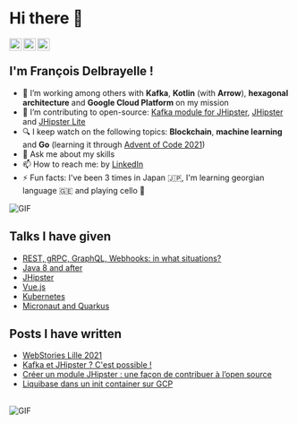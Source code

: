 # Hi there 👋

<a href="https://github.com/fdelbrayelle">
  <img align="left" alt="François Delbrayelle's Github" width="22px" src="https://cdn.jsdelivr.net/npm/simple-icons@v3/icons/github.svg" />
</a>
<a href="https://www.linkedin.com/in/fdelbrayelle/">
  <img align="left" alt="François Delbrayelle
                         's Linkdein" width="22px" src="https://cdn.jsdelivr.net/npm/simple-icons@v3/icons/linkedin.svg" />
</a>
<a href="https://twitter.com/fdelbrayelle">
  <img align="left" alt="François Delbrayelle's Twitter" width="22px" src="https://cdn.jsdelivr.net/npm/simple-icons@v3/icons/twitter.svg" />
</a>

<br />

## I'm François Delbrayelle !

- 🚀 I’m working among others with **Kafka**, **Kotlin** (with **Arrow**), **hexagonal architecture** and **Google Cloud Platform** on my mission
- 🔭 I’m contributing to open-source: [Kafka module for JHipster](https://github.com/fdelbrayelle/generator-jhipster-kafka/), [JHipster](https://github.com/fdelbrayelle/generator-jhipster) and [JHipster Lite](https://github.com/fdelbrayelle/jhipster-lite)
- 🔍 I keep watch on the following topics: **Blockchain**, **machine learning** and **Go** (learning it through [Advent of Code 2021](https://github.com/fdelbrayelle/adventofcode/tree/main/2021))
- 💬 Ask me about my skills
- 📫 How to reach me: by [LinkedIn](https://www.linkedin.com/in/fdelbrayelle/)
- ⚡ Fun facts: I've been 3 times in Japan 🇯🇵, I'm learning georgian language 🇬🇪 and playing cello 🎻

<img float="right" alt="GIF" src="https://github-readme-stats.vercel.app/api?username=fdelbrayelle&show_icons=true&count_private=true" />

## Talks I have given

- [REST, gRPC, GraphQL, Webhooks: in what situations?](https://github.com/fdelbrayelle/talk-rest-grpc-graphql-webhooks)
- [Java 8 and after](https://github.com/fdelbrayelle/midi-tech-java-news)
- [JHipster](https://github.com/fdelbrayelle/midi-tech-jhipster)
- [Vue.js](https://github.com/fdelbrayelle/midi-tech-vuejs)
- [Kubernetes](https://github.com/fdelbrayelle/midi-tech-k8s)
- [Micronaut and Quarkus](https://github.com/fdelbrayelle/midi-tech-micronaut-quarkus)

## Posts I have written

- [WebStories Lille 2021](https://blog.ippon.fr/2021/02/26/webstories-lille-2021/)
- [Kafka et JHipster ? C'est possible !](https://blog.ippon.fr/2021/03/10/kafka-et-jhipster-cest-possible/)
- [Créer un module JHipster : une façon de contribuer à l’open source](https://blog.ippon.fr/2021/05/31/creer-un-module-jhipster-une-facon-de-contribuer-a-lopen-source-2/)
- [Liquibase dans un init container sur GCP](https://blog.ippon.fr/2021/11/24/liquibase-dans-un-init-container-sur-gcp/)

<br />

<img float="right" alt="GIF" src="https://github-readme-stats.vercel.app/api?username=fdelbrayelle&show_icons=true&count_private=true" />
